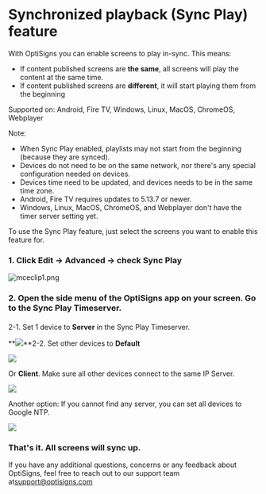 # Synchronized playback (Sync Play) feature

With OptiSigns you can enable screens to play in-sync. This means:

* If content published screens are **the same**, all screens will play the content at the same time.
* If content published screens are **different**, it will start playing them from the beginning

Supported on: Android, Fire TV, Windows, Linux, MacOS, ChromeOS, Webplayer

Note:

* When Sync Play enabled, playlists may not start from the beginning (because they are synced).
* Devices do not need to be on the same network, nor there's any special configuration needed on devices.
* Devices time need to be updated, and devices needs to be in the same time zone.
* Android, Fire TV requires updates to 5.13.7 or newer.
* Windows, Linux, MacOS, ChromeOS, and Webplayer don't have the timer server setting yet.

To use the Sync Play feature, just select the screens you want to enable this feature for.

### 1. Click **Edit** -> **Advanced** -> check **Sync Play**

![mceclip1.png](https://support.optisigns.com/hc/article_attachments/4412061147539)

### 2. Open the side menu of the OptiSigns app on your screen. Go to the Sync Play Timeserver.

#### 

2-1. Set 1 device to **Server** in the Sync Play Timeserver.

**![](https://support.optisigns.com/hc/article_attachments/15528184732691)**2-2. Set other devices to **Default**

![](https://support.optisigns.com/hc/article_attachments/15528056933779)

Or **Client**. Make sure all other devices connect to the same IP Server.

![](https://support.optisigns.com/hc/article_attachments/15528219929747)

Another option: If you cannot find any server, you can set all devices to Google NTP.

![](https://support.optisigns.com/hc/article_attachments/15528222917779)

### That's it. All screens will sync up.

If you have any additional questions, concerns or any feedback about OptiSigns, feel free to reach out to our support team at[support@optisigns.com](mailto:support@optisigns.com)